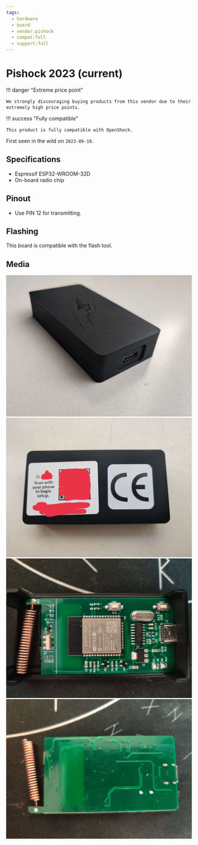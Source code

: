 ```yaml
---
tags:
  - hardware
  - board
  - vendor:pishock
  - compat:full
  - support:full
---
```


# Pishock 2023 (current)

!!! danger "Extreme price point"

    We strongly discouraging buying products from this vendor due to their extremely high price points. 

!!! success "Fully compatible"

    This product is fully compatible with OpenShock.

First seen in the wild on `2023-09-19`.

## Specifications
- Espressif ESP32-WROOM-32D
- On-board radio chip

## Pinout
- Use PIN 12 for transmitting.

## Flashing

This board is compatible with the flash tool.

## Media

![Pishock Custom PCB v1 - Case](../../../static/boards/pishock-custom-v1/case.jpg)
![Pishock Custom PCB v1 - Case back](../../../static/boards/pishock-custom-v1/case-back.jpg)
![Pishock Custom PCB v1 - PCB Front](../../../static/boards/pishock-custom-v1/pcb-front.jpg)
![Pishock Custom PCB v1 - PCB Back](../../../static/boards/pishock-custom-v1/pcb-back.jpg)